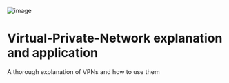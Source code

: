 ![image](https://github.com/Fernandez109/Virtual-Private-Network/assets/135365915/0c2fa08f-7c26-4941-85ac-bdecd5acc0f1)


# Virtual-Private-Network explanation and application

A thorough explanation of VPNs and how to use them
